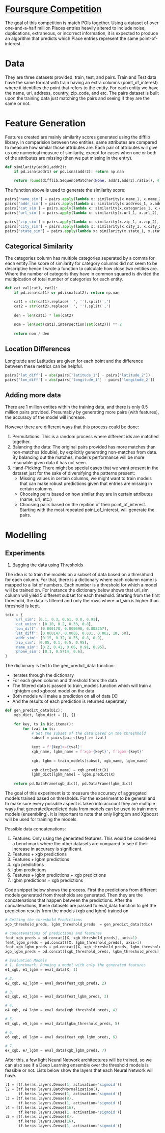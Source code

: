 # [Foursqure Competition](https://www.kaggle.com/competitions/foursquare-location-matching/overview/description)

The goal of this competition is match POIs together. Using a dataset of over one-and-a-half million Places entries heavily altered to include noise, duplications, extraneous, or incorrect information, it is expected to produce an algorithm that predicts which Place entries represent the same point-of-interest.


# Data

They are three datasets provided: train, test, and pairs. Train and Test data have the same format with train having an extra columns (point_of_interest) where it identifies the point that refers to the entity. For each entity we have the name, url, address, country, zip_code, and etc. The pairs dataset is built upon the training data just matching the pairs and seeing if they are the same or not.


# Feature Generation

Features created are mainly similarity scores generated using the difflib library. In comparision between two entities, same attributes are compared to measure how similar those attributes are. Each pair of attributes will give us one numerical measure of similarity, except for cases when one or both of the attributes are missing (then we put missing in the entry).

```python
def similarity(addr1,addr2):
    if pd.isna(addr1) or pd.isna(addr2): return np.nan
    
    return round(difflib.SequenceMatcher(None, addr1,addr2).ratio(), 4)
```

The function above is used to generate the similarity score:

```python
pairs['name_sim'] = pairs.apply(lambda x: similarity(x.name_1, x.name_2), axis=1)
pairs['addr_sim'] = pairs.apply(lambda x: similarity(x.address_1, x.address_2), axis=1)
pairs['cat_sim'] = pairs.apply(lambda x: similarity(x.categories_1, x.categories_2), axis=1)
pairs['url_sim'] = pairs.apply(lambda x: similarity(x.url_1, x.url_2), axis=1)

pairs['zip_sim'] = pairs.apply(lambda x: similarity(x.zip_1, x.zip_2), axis=1)
pairs['city_sim'] = pairs.apply(lambda x: similarity(x.city_1, x.city_2), axis=1)
pairs['state_sim'] = pairs.apply(lambda x: similarity(x.state_1, x.state_2), axis=1)
```

## Categorical Similarity

The categories column has multiple categories seperated by a comma for each entity.The score of similarity for category columns did not seem to be descriptive hence I wrote a function to calculate how close two entities are. Where the number of categoris they have in common squared is divided the multiplcation of total number of categories for each entity.

```python
def cat_val(cat1, cat2):
    if pd.isna(cat1) or pd.isna(cat2): return np.nan

    cat1 = str(cat1).replace(' ', '').split(',')
    cat2 = str(cat2).replace(' ', '').split(',')
    
    den = len(cat1) * len(cat2)
    
    nom = len(set(cat1).intersection(set(cat2))) ** 2
    
    return nom / den
```

## Location Differences

Longitutde and Latitudes are given for each point and the difference between these metrics can be helpful.

```python
pairs['lat_diff'] = abs(pairs['latitude_1'] - pairs['latitude_2'])
pairs['lon_diff'] = abs(pairs['longitude_1'] - pairs['longitude_2'])
```

## Adding more data

There are 1 million entites within the training data, and there is only 0.5 million pairs provided. Presumably by generating more pairs (with features), the accuracy of the model will increase.

However there are different ways that this process could be done:
1. Permutations: This is a random process where different ids are matched together. 
2. Balancing the data: The original pairs provided has more matches than non-matches (double), by explicitly generating non-matches from data. By balancing out the matches, model's performance will be more resonable given data it has not seen.
3. Hand-Picking: There might be special cases that we want present in the dataset just for the sake of diversifying the patterns present:
    - Missing values in certain columns, we might want to train models that can make robust predictions given that entries are missing in certain columns.
    - Choosing pairs based on how similar they are in certain attributes (name, url, etc.)
    - Choosing pairs based on the repition of their point_of_interest. Starting with the most repeated point_of_interest, will generate the pairs.

# Modelling

## Experiments

1. Bagging the data using Thresholds

The idea is to train the models on a subset of data based on a threshhold for each column. For that, there is a dictionary where each column name is mapped to a list of numbers. Each number is a threshold for which a model will be trained on. For Instance the dictionary below shows that url_sim column will yield 5 different subset for each threshold. Starting from the first threshold, the data is filtered and only the rows where url_sim is higher than threshold is kept.

```python
tdic = {
    'url_sim': [0.1, 0.3, 0.61, 0.8, 0.91],
    'cat_union': [0.10, 0.2, 0.33, 0.8],
    'lon_diff': [0.000178, 0.000690, 0.003257],
    'lat_diff': [0.000147, 0.0005, 0.001, 0.002, 10, 50],
    'addr_sim': [0.15, 0.32, 0.55, 0.8, 0.9],
    'zip_sim': [0.05, 0.1, 0.5, 0.95],
    'name_sim': [0.2, 0.41, 0.66, 0.91, 0.95],
    'phone_sim': [0.1, 0.5714, 0.6],
}
```

The dictionary is fed to the gen_predict_data function:
- Iterates through the dictionary
- For each given column and threshold fiters the data
- The filtered data is passed to train_models function which will train a lightgbm and xgboost model on the data
- Both models will make a prediction on all of data (X)
- And the results of each prediction is returned seperately


```python
def gen_predict_data(Dic):
    xgb_dict, lgbm_dict = {}, {}
    
    for key, ts in Dic.items():
        for tval in ts:
            # Get the subset of the data based on the threshhold
            subset = pairs[pairs[key] >= tval]
            
            keyt = f'{key}>={tval}'
            xgb_name, lgbm_name = f'xgb-{keyt}', f'lgbm-{keyt}'
            
            xgb, lgbm = train_models(subset, xgb_name, lgbm_name)
            
            xgb_dict[xgb_name] = xgb.predict(X)
            lgbm_dict[lgbm_name] = lgbm.predict(X)
    
    return pd.DataFrame(xgb_dict), pd.DataFrame(lgbm_dict)
```
The goal of this experiment is to measure the accuracy of aggregated models trained based on thresholds. For the experiment to be general and to make sure every possible aspect is taken into account they are multiple ways that generated/predicted data from models can be used to train more models (ensembling). It is important to note that only lightgbm and Xgboost will be used for training the models. 

Possible data concatenations:

1. Features: Only using the generated features. This would be considered a benchmark where the other datasets are compared to see if their increase in accuracy is significant.
2. Features + xgb predictions
3. Features + lgbm predictions
4. xgb predictions
5. lgbm predictions
6. Features + lgbm predictions + xgb predictions
7. lgbm predictions + xgb predictions 

Code snippet below shows the process. First the predictions from different models generated from thresholds are generated. Then they are the concatenations that happen between the predictions. After the concatenations, these datasets are passed to eval_data function to get the prediction results from the models (xgb and lgbm) trained on 

```python
# Getting the threshold Predictions
xgb_threshold_preds, lgbm_threshold_preds  = gen_predict_data(tdic)

# Concatenations of predictions and features
feat_xgb_preds = pd.concat([X, xgb_threshold_preds], axis=1)
feat_lgbm_preds = pd.concat([X, lgbm_threshold_preds], axis=1)
feat_xgb_lgbm_preds = pd.concat([X, xgb_threshold_preds, lgbm_threshold_preds], axis=1)
xgb_lgbm_preds = pd.concat([xgb_threshold_preds, lgbm_threshold_preds], axis=1)

# Evaluation Models
# 1. Benchmark: Running a model with only the generated features
e1_xgb, e1_lgbm = eval_data(X, 1)

# 2. 
e2_xgb, e2_lgbm = eval_data(feat_xgb_preds, 2)

# 3. 
e3_xgb, e3_lgbm = eval_data(feat_lgbm_preds, 3)

# 4. 
e4_xgb, e4_lgbm = eval_data(xgb_threshold_preds, 4)

# 5.
e5_xgb, e5_lgbm = eval_data(lgbm_threshold_preds, 5)

# 6.
e6_xgb, e6_lgbm = eval_data(feat_xgb_lgbm_preds, 6)

# 7.
e7_xgb, e7_lgbm = eval_data(xgb_lgbm_preds, 7)
```

After this, a few light Neural Network architectures will be trained, so we can also see if a Deep Learning ensemble over the threshold models is feasible or not. Lists below show the layers that each Neural Network will have.

```python
l1 = [tf.keras.layers.Dense(1, activation='sigmoid')]
l2 = [tf.keras.layers.BatchNormalization(), 
      tf.keras.layers.Dense(1, activation='sigmoid')]
l3 = [tf.keras.layers.Dense(8), 
      tf.keras.layers.Dense(1, activation='sigmoid')]
l4 = [tf.keras.layers.Dense(16), 
      tf.keras.layers.Dense(1, activation='sigmoid')]
l5 = [tf.keras.layers.Dense(8), 
      tf.keras.layers.Dense(16), 
      tf.keras.layers.Dense(1, activation='sigmoid')]
```


